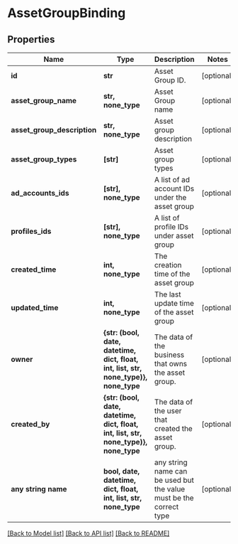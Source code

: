 # AssetGroupBinding


## Properties
Name | Type | Description | Notes
------------ | ------------- | ------------- | -------------
**id** | **str** | Asset Group ID. | [optional] 
**asset_group_name** | **str, none_type** | Asset Group name | [optional] 
**asset_group_description** | **str, none_type** | Asset group description | [optional] 
**asset_group_types** | **[str]** | Asset group types | [optional] 
**ad_accounts_ids** | **[str], none_type** | A list of ad account IDs under the asset group | [optional] 
**profiles_ids** | **[str], none_type** | A list of profile IDs under asset group | [optional] 
**created_time** | **int, none_type** | The creation time of the asset group | [optional] 
**updated_time** | **int, none_type** | The last update time of the asset group | [optional] 
**owner** | **{str: (bool, date, datetime, dict, float, int, list, str, none_type)}, none_type** | The data of the business that owns the asset group. | [optional] 
**created_by** | **{str: (bool, date, datetime, dict, float, int, list, str, none_type)}, none_type** | The data of the user that created the asset group. | [optional] 
**any string name** | **bool, date, datetime, dict, float, int, list, str, none_type** | any string name can be used but the value must be the correct type | [optional]

[[Back to Model list]](../README.md#documentation-for-models) [[Back to API list]](../README.md#documentation-for-api-endpoints) [[Back to README]](../README.md)


